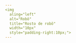 ```yaml
---
<img  
  aling="left"
  alt="Robô"
  title="Rosto de robô"
  width="10px"
  style="padding-right:10px;">
---
```

